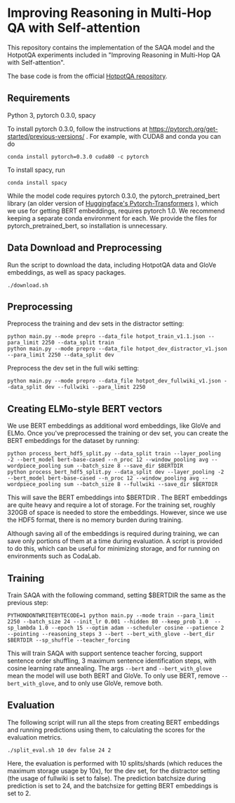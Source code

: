 # Improving Reasoning in Multi-Hop QA with Self-attention

This repository contains the implementation of the SAQA model and the HotpotQA experiments included in "Improving Reasoning in Multi-Hop QA with Self-attention". 

The base code is from the official [HotpotQA repository](https://github.com/hotpotqa/hotpot).

## Requirements

Python 3, pytorch 0.3.0, spacy

To install pytorch 0.3.0, follow the instructions at https://pytorch.org/get-started/previous-versions/ . For example, with
CUDA8 and conda you can do
```
conda install pytorch=0.3.0 cuda80 -c pytorch
```

To install spacy, run
```
conda install spacy
```

While the model code requires pytorch 0.3.0, the pytorch_pretrained_bert library (an older version of [Huggingface's Pytorch-Transformers](https://github.com/huggingface/pytorch-transformers) ), which we use for getting BERT embeddings, requires pytorch 1.0. We recommend keeping a separate conda environment for each. We provide the files for pytorch_pretrained_bert, so installation is unnecessary.

## Data Download and Preprocessing

Run the script to download the data, including HotpotQA data and GloVe embeddings, as well as spacy packages.
```
./download.sh
```

## Preprocessing

Preprocess the training and dev sets in the distractor setting:
```
python main.py --mode prepro --data_file hotpot_train_v1.1.json --para_limit 2250 --data_split train
python main.py --mode prepro --data_file hotpot_dev_distractor_v1.json --para_limit 2250 --data_split dev
```

Preprocess the dev set in the full wiki setting:
```
python main.py --mode prepro --data_file hotpot_dev_fullwiki_v1.json --data_split dev --fullwiki --para_limit 2250
```

## Creating ELMo-style BERT vectors

We use BERT embeddings as additional word embeddings, like GloVe and ELMo. Once you've preprocessed the training or dev set, you can create the BERT embeddings for the dataset by running:

```
python process_bert_hdf5_split.py --data_split train --layer_pooling -2 --bert_model bert-base-cased --n_proc 12 --window_pooling avg --wordpiece_pooling sum --batch_size 8 --save_dir $BERTDIR
python process_bert_hdf5_split.py --data_split dev --layer_pooling -2 --bert_model bert-base-cased --n_proc 12 --window_pooling avg --wordpiece_pooling sum --batch_size 8 --fullwiki --save_dir $BERTDIR
```
This will save the BERT embeddings into $BERTDIR . The BERT embeddings are quite heavy and require a lot of storage. For the training set, roughly 320GB of space is needed to store the embeddings. However, since we use the HDF5 format, there is no memory burden during training. 

Although saving all of the embeddings is required during training, we can save only portions of them at a time during evaluation. A script is provided to do this, which can be useful for minimizing storage, and for running on environments such as CodaLab.


## Training

Train SAQA with the following command, setting $BERTDIR the same as the previous step: 

```
PYTHONDONTWRITEBYTECODE=1 python main.py --mode train --para_limit 2250 --batch_size 24 --init_lr 0.001 --hidden 80 --keep_prob 1.0  --sp_lambda 1.0 --epoch 15 --optim adam --scheduler cosine --patience 2 --pointing --reasoning_steps 3 --bert --bert_with_glove --bert_dir $BERTDIR --sp_shuffle --teacher_forcing
```

This will train SAQA with support sentence teacher forcing, support sentence order shuffling, 3 maximum sentence identification steps, with cosine learning rate annealing. The args `--bert` and `--bert_with_glove` mean the model will use both BERT and GloVe. To only use BERT, remove `--bert_with_glove`, and to only use GloVe, remove both.


## Evaluation

The following script will run all the steps from creating BERT embeddings and running predictions using them, to calculating the scores for the evaluation metrics.
```
./split_eval.sh 10 dev false 24 2
```
Here, the evaluation is performed with 10 splits/shards (which reduces the maximum storage usage by 10x), for the dev set, for the distractor setting (the usage of fullwiki is set to false). The prediction batchsize during prediction is set to 24, and the batchsize for getting BERT embeddings is set to 2.

